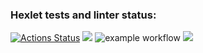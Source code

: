 ### Hexlet tests and linter status:

[![Actions Status](https://github.com/pavel-likharev/frontend-project-lvl1/workflows/hexlet-check/badge.svg)](https://github.com/pavel-likharev/frontend-project-lvl1/actions)
<a href="https://codeclimate.com/github/pavel-likharev/frontend-project-lvl1/maintainability"><img src="https://api.codeclimate.com/v1/badges/a99a88d28ad37a79dbf6/maintainability" /></a>
![example workflow](https://github.com/pavel-likharev/frontend-project-lvl1/actions/workflows/eslint.yml/badge.svg)
<a href="https://asciinema.org/a/J8F7PasbBHSwgQnyijRIr2YFE" target="_blank"><img src="https://asciinema.org/a/J8F7PasbBHSwgQnyijRIr2YFE.svg" /></a>
